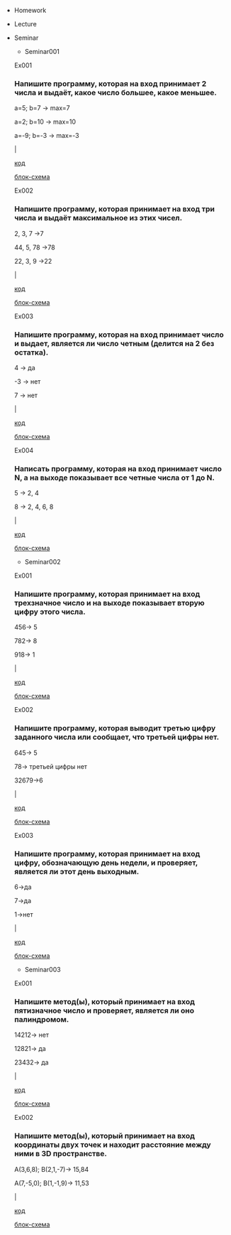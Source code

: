 
 - Homework
 - Lecture
 - Seminar
   - Seminar001

    Ex001
    ### Напишите программу, которая на вход принимает 2 числа и выдаёт, какое число большее, какое меньшее.

    a=5; b=7 -> max=7

    a=2; b=10 -> max=10

    a=-9; b=-3 -> max=-3

    |
    
     [код](Seminar/Seminar001/Ex001/Program.cs) 

    [блок-схема](Seminar/Seminar001/Ex001/diagram.drawio.png)

    Ex002
    ### Напишите программу, которая принимает на вход три числа и выдаёт максимальное из этих чисел.

    2, 3, 7 ->7

    44, 5, 78 ->78

    22, 3, 9 ->22

    |

    [код](Seminar/Seminar001/Ex002/Program.cs)

    [блок-схема](Seminar/Seminar001/Ex002/diagram.drawio.png)
    


    Ex003
    ### Напишите программу, которая на вход принимает число и выдает, является ли число четным (делится на 2 без остатка).

    4 -> да

   -3 -> нет

    7 -> нет

    |

    [код](Seminar/Seminar001/Ex003/Program.cs)

    [блок-схема](Seminar/Seminar001/Ex003/diagram.drawio.png)

    

    Ex004
    ### Написать программу, которая на вход принимает число N, а на выходе показывает все четные числа от 1 до N.

    5 -> 2, 4

    8 -> 2, 4, 6, 8

    |

    [код](Seminar/Seminar001/Ex004/Program.cs)

    [блок-схема](Seminar/Seminar001/Ex004/diagram.drawio.png)

    

   - Seminar002
     
    Ex001
    ### Напишите программу, которая принимает на вход трехзначное число и на выходе показывает вторую цифру этого числа.
    456-> 5

    782-> 8

    918-> 1

    |

    [код](Seminar/Seminar002/Ex001/Program.cs)

    [блок-схема](Seminar/Seminar002/Ex001/diagram.drawio.png)

    Ex002
    ### Напишите программу, которая выводит третью цифру заданного числа или сообщает, что третьей цифры нет.
    645-> 5

    78-> третьей цифры нет

    32679->6

    |

    [код](Seminar/Seminar002/Ex002/Program.cs)

    [блок-схема](Seminar/Seminar002/Ex002/diagram.drawio.png)

    Ex003
    ### Напишите программу, которая принимает на вход цифру, обозначающую день недели, и проверяет, является ли этот день выходным.
    6->да

    7->да

    1->нет

    |

    [код](Seminar/Seminar002/Ex003/Program.cs)

    [блок-схема](Seminar/Seminar002/Ex003/diagram.drawio.png)
    
    

    




   - Seminar003

   Ex001
   ### Напишите метод(ы), который принимает на вход пятизначное число и проверяет, является ли оно палиндромом.

   14212-> нет

   12821-> да

   23432-> да

   |

   [код](Seminar/Seminar003/Ex001/Program.cs)

   [блок-схема](Seminar/Seminar003/Ex001/diagram.drawio.png)
   

   Ex002

   ### Напишите метод(ы), который принимает на вход координаты двух точек и находит расстояние между ними в 3D пространстве.

   A(3,6,8); B(2,1,-7)-> 15,84

   A(7,-5,0); B(1,-1,9)-> 11,53

   |

   [код](Seminar/Seminar003/Ex002/Program.cs)

   [блок-схема](Seminar/Seminar003/Ex002/diagram.drawio.png)


